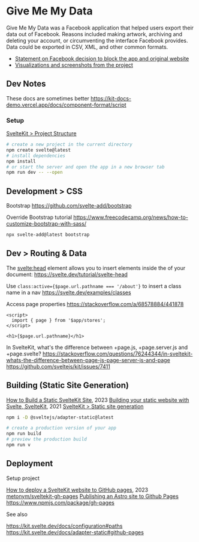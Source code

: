 
# Give Me My Data

Give Me My Data was a Facebook application that helped users export their data out of Facebook. Reasons included making artwork, archiving and deleting your account, or circumventing the interface Facebook provides. Data could be exported in CSV, XML, and other common formats.


- [Statement on Facebook decision to block the app and original website](https://omundy.github.io/givememydata)
- [Visualizations and screenshots from the project](https://owenmundy.com/site/give-me-my-data)



## Dev Notes

These docs are sometimes better
https://kit-docs-demo.vercel.app/docs/component-format/script



### Setup

[SvelteKit > Project Structure](https://kit.svelte.dev/docs/project-structure)

```bash
# create a new project in the current directory
npm create svelte@latest
# install dependencies
npm install 
# or start the server and open the app in a new browser tab
npm run dev -- --open
```




## Development > CSS

Bootstrap
https://github.com/svelte-add/bootstrap

Override Bootstrap tutorial
https://www.freecodecamp.org/news/how-to-customize-bootstrap-with-sass/


```bash
npx svelte-add@latest bootstrap
```


## Dev > Routing & Data

The <svelte:head> element allows you to insert elements inside the <head> of your document:
https://svelte.dev/tutorial/svelte-head

Use `class:active={$page.url.pathname === '/about'}` to insert a class name in a nav
https://svelte.dev/examples/classes

Access page properties
https://stackoverflow.com/a/68578884/441878

```svelte
<script>
  import { page } from '$app/stores';
</script>

<h1>{$page.url.pathname}</h1>
```

In SvelteKit, what's the difference between +page.js, +page.server.js and +page.svelte?
https://stackoverflow.com/questions/76244344/in-sveltekit-whats-the-difference-between-page-js-page-server-js-and-page
https://github.com/sveltejs/kit/issues/7411




## Building (Static Site Generation)

[How to Build a Static SvelteKit Site](https://www.philkruft.dev/blog/how-to-build-a-static-sveltekit-site/), 2023
[Building your static website with Svelte, SvelteKit](https://dev.to/robertobutti/how-to-start-building-your-static-website-with-svelte-and-tailwindcss-hbk), 2021
[SvelteKit > Static site generation](https://kit.svelte.dev/docs/adapter-static)

```bash
npm i -D @sveltejs/adapter-static@latest
```

```bash
# create a production version of your app
npm run build
# preview the production build
npm run v
```


## Deployment

Setup project

[How to deploy a SvelteKit website to GitHub pages](https://www.okupter.com/blog/deploy-sveltekit-website-to-github-pages), 2023
[metonym/sveltekit-gh-pages](https://github.com/metonym/sveltekit-gh-pages)
[Publishing an Astro site to Github Pages](https://futurewebdesign.au/posts/gh-pages/)
https://www.npmjs.com/package/gh-pages

See also

https://kit.svelte.dev/docs/configuration#paths
https://kit.svelte.dev/docs/adapter-static#github-pages